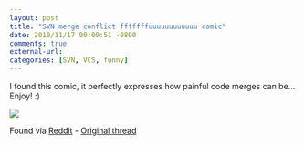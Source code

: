 ```yaml
---
layout: post
title: "SVN merge conflict fffffffuuuuuuuuuuuu comic"
date: 2010/11/17 00:00:51 -0800
comments: true
external-url:
categories: [SVN, VCS, funny]
---
```



I found this comic, it perfectly expresses how painful code merges can be... 
Enjoy! :)

![][1]

Found vía [Reddit][2] - [Original thread][3]



[1]: http://i.imgur.com/tTnUH.png
[2]: http://www.reddit.com
[3]: http://www.reddit.com/r/programming/comments/e75yf/merge_conflict_rage/